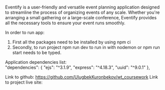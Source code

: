 Eventify is a user-friendly and versatile event planning application designed to streamline the process of organizing events of any scale. Whether you're arranging a small gathering or a large-scale conference, Eventify provides all the necessary tools to ensure your event runs smoothly.

In order to run app: 

1. First all the packages need to be installed by using npm ci
2. Secondly, to run project npm run dev to run in with nodemon or npm run start needs to be typed.

Application dependencies list:  
"dependencies": {
"ejs": "^3.1.9",
"express": "^4.18.3",
"uuid": "^9.0.1"
},

Link to github: https://github.com/UlugbekKuronbekov/wt_coursework
Link to project live site: 
